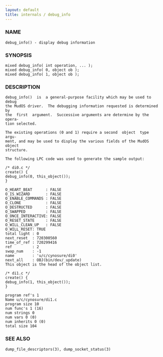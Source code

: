 ```yaml
---
layout: default
title: internals / debug_info
---
```






### NAME
    debug_info() - display debug information


### SYNOPSIS
    mixed debug_info( int operation, ... );
    mixed debug_info( 0, object ob );
    mixed debug_info( 1, object ob );


### DESCRIPTION
    debug_info()  is  a general-purpose facility which may be used to debug
    the MudOS driver.  The debugging information requested is determined by
    the  first  argument.  Successive arguments are determine by the opera‐
    tion selected.

    The existing operations (0 and 1) require a second  object  type  argu‐
    ment, and may be used to display the various fields of the MudOS object
    structure.

    The following LPC code was used to generate the sample output:

    /* di0.c */
    create() {
    debug_info(0, this_object());
    }

    O_HEART_BEAT      : FALSE
    O_IS_WIZARD       : FALSE
    O_ENABLE_COMMANDS : FALSE
    O_CLONE           : FALSE
    O_DESTRUCTED      : FALSE
    O_SWAPPED         : FALSE
    O_ONCE_INTERACTIVE: FALSE
    O_RESET_STATE     : FALSE
    O_WILL_CLEAN_UP   : FALSE
    O_WILL_RESET: TRUE
    total light : 0
    next_reset  : 720300560
    time_of_ref : 720299416
    ref         : 2
    swap_num    : -1
    name        : 'u/c/cynosure/di0'
    next_all    : OBJ(bin/dev/_update)
    This object is the head of the object list.

    /* di1.c */
    create() {
    debug_info(1, this_object());
    }

    program ref's 1
    Name u/c/cynosure/di1.c
    program size 10
    num func's 1 (16)
    num strings 0
    num vars 0 (0)
    num inherits 0 (0)
    total size 104


### SEE ALSO
    dump_file_descriptors(3), dump_socket_status(3)



